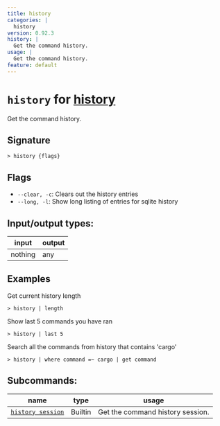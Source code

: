 ```yaml
---
title: history
categories: |
  history
version: 0.92.3
history: |
  Get the command history.
usage: |
  Get the command history.
feature: default
---
```

<!-- This file is automatically generated. Please edit the command in https://github.com/nushell/nushell instead. -->

# `history` for [history](/commands/categories/history.md)

<div class='command-title'>Get the command history.</div>

## Signature

```> history {flags} ```

## Flags

 -  `--clear, -c`: Clears out the history entries
 -  `--long, -l`: Show long listing of entries for sqlite history


## Input/output types:

| input   | output |
| ------- | ------ |
| nothing | any    |

## Examples

Get current history length
```nu
> history | length

```

Show last 5 commands you have ran
```nu
> history | last 5

```

Search all the commands from history that contains 'cargo'
```nu
> history | where command =~ cargo | get command

```


## Subcommands:

| name                                                   | type    | usage                            |
| ------------------------------------------------------ | ------- | -------------------------------- |
| [`history session`](/commands/docs/history_session.md) | Builtin | Get the command history session. |
